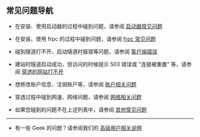 ## 常见问题导航

- 在安装、使用启动器的过程中碰到问题，请参阅 [启动器常见问题](/faq/launcher)

- 在安装、使用 frpc 的过程中碰到问题，请参阅 [frpc 常见问题](/faq/frpc)

- 碰到隧道打不开、启动隧道时报错等问题，请参阅 [客户端错误](/faq/client-error)

- 建站时隧道启动成功，但访问的时候提示 503 错误或 "连接被重置" 等，请参阅 [穿透的网站打不开](/faq/site-inaccessible)

- 想修改账户信息、注销账户等，请参阅 [账户相关问题](/faq/account)

- 穿透过程中碰到网速、网络问题，请参阅 [网络相关问题](/faq/network)

- 如果您碰到的问题不在上述列表中，请参阅 [其他常见问题](/faq/misc)

---

- 有一些 Geek 的问题？请参阅我们的 [高级用户相关说明](/geek)

